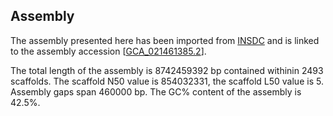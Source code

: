 **Assembly**
--------

The assembly presented here has been imported from [INSDC](http://www.insdc.org) and is linked to the assembly accession [[GCA\_021461385.2](http://www.ebi.ac.uk/ena/data/view/GCA_021461385.2)].

The total length of the assembly is 8742459392 bp contained withinin 2493 scaffolds.
The scaffold N50 value is 854032331, the scaffold L50 value is 5.
Assembly gaps span 460000 bp. The GC% content of the assembly is 42.5%.
